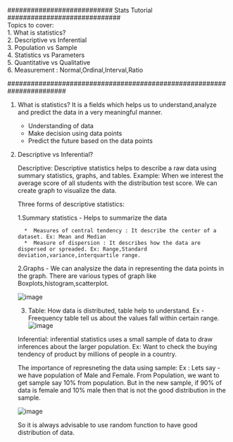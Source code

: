 ########################### Stats Tutorial ############################# \
Topics to cover: \
         1. What is statistics? \
	 2. Descriptive vs Inferential \
	 3. Population vs Sample \
	 4. Statistics vs Parameters \
	 5. Quantitative vs Qualitative \
	 6. Measurement : Normal,Ordinal,Interval,Ratio

#######################################################################


1. What is statistics?
   It is a fields which helps us to understand,analyze and predict the data in a very meaningful manner.
     * Understanding of data
     * Make decision using data points
     * Predict the future based on the data points

2. Descriptive vs Inferential?
   
      Descriptive: 
      Descriptive statistics helps to describe a raw data using summary statistics, graphs, and tables.
      Example: When we interest the average score of all students with the distribution test score. We can create graph to visualize the data.
   
      Three forms of descriptive statistics:
      
      1.Summary statistics - Helps to summarize the data
      
         *  Measures of central tendency : It describe the center of a dataset. Ex: Mean and Median
         *  Measure of dispersion : It describes how the data are dispersed or spreaded. Ex: Range,Standard deviation,variance,interquartile range. 
      
      2.Graphs - We can analysize the data in representing the data points in the graph. There are various types of graph like Boxplots,histogram,scatterplot.
      
      ![image](https://user-images.githubusercontent.com/42385240/192153944-de592796-73ea-4070-91de-96a4174cdaa3.png)
      
      3. Table:  How data is distributed, table help to understand. Ex - Freequency table tell us about the values fall within certain range.
      ![image](https://user-images.githubusercontent.com/42385240/192154091-1d74a42c-b9d2-4dcd-b4d0-6c012bdcf551.png)
      
      Inferential: 
      inferential statistics uses a small sample of data to draw inferences about the larger population.
      Ex: Want to check the buying tendency of product by millions of people in a country.
      
      The importance of represneting the data using sample: 
      Ex : Lets say - we have population of Male and Female. From Population, we want to get sample say 10% from population. But in the new sample, if 90% of data is female and 10% male then that is not the good distribution in the sample. 
      
      ![image](https://user-images.githubusercontent.com/42385240/192154961-68864e6d-16ce-4177-acda-9d3e77352380.png)

      So it is always advisable to use random function to have good distribution of data.
      



